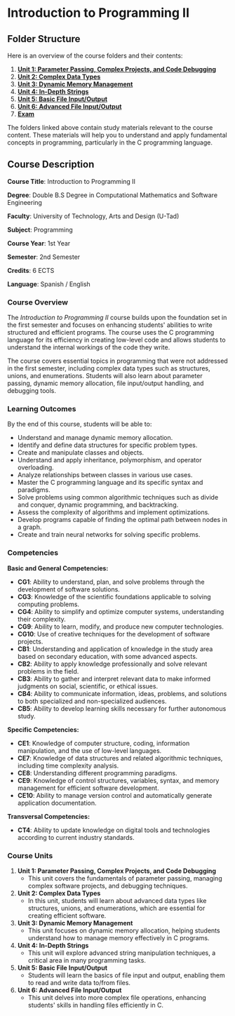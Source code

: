 # Introduction to Programming II 

## **Folder Structure**

Here is an overview of the course folders and their contents:

1. [**Unit 1: Parameter Passing, Complex Projects, and Code Debugging**](U1/)
2. [**Unit 2: Complex Data Types**](U2/)
3. [**Unit 3: Dynamic Memory Management**](U3/)
4. [**Unit 4: In-Depth Strings**](U4/)
5. [**Unit 5: Basic File Input/Output**](U5/)
6. [**Unit 6: Advanced File Input/Output**](U6/)
7. [**Exam**](Exam/)

The folders linked above contain study materials relevant to the course content. These materials will help you to understand and apply fundamental concepts in programming, particularly in the C programming language.

## **Course Description**

**Course Title**: Introduction to Programming II

**Degree**: Double B.S Degree in Computational Mathematics and Software Engineering

**Faculty**: University of Technology, Arts and Design (U-Tad)

**Subject**: Programming

**Course Year**: 1st Year

**Semester**: 2nd Semester

**Credits**: 6 ECTS

**Language**: Spanish / English

### **Course Overview**

The *Introduction to Programming II* course builds upon the foundation set in the first semester and focuses on enhancing students' abilities to write structured and efficient programs. The course uses the C programming language for its efficiency in creating low-level code and allows students to understand the internal workings of the code they write.

The course covers essential topics in programming that were not addressed in the first semester, including complex data types such as structures, unions, and enumerations. Students will also learn about parameter passing, dynamic memory allocation, file input/output handling, and debugging tools.

### **Learning Outcomes**

By the end of this course, students will be able to:

- Understand and manage dynamic memory allocation.
- Identify and define data structures for specific problem types.
- Create and manipulate classes and objects.
- Understand and apply inheritance, polymorphism, and operator overloading.
- Analyze relationships between classes in various use cases.
- Master the C programming language and its specific syntax and paradigms.
- Solve problems using common algorithmic techniques such as divide and conquer, dynamic programming, and backtracking.
- Assess the complexity of algorithms and implement optimizations.
- Develop programs capable of finding the optimal path between nodes in a graph.
- Create and train neural networks for solving specific problems.

### **Competencies**

**Basic and General Competencies:**

- **CG1**: Ability to understand, plan, and solve problems through the development of software solutions.
- **CG3**: Knowledge of the scientific foundations applicable to solving computing problems.
- **CG4**: Ability to simplify and optimize computer systems, understanding their complexity.
- **CG9**: Ability to learn, modify, and produce new computer technologies.
- **CG10**: Use of creative techniques for the development of software projects.
- **CB1**: Understanding and application of knowledge in the study area based on secondary education, with some advanced aspects.
- **CB2**: Ability to apply knowledge professionally and solve relevant problems in the field.
- **CB3**: Ability to gather and interpret relevant data to make informed judgments on social, scientific, or ethical issues.
- **CB4**: Ability to communicate information, ideas, problems, and solutions to both specialized and non-specialized audiences.
- **CB5**: Ability to develop learning skills necessary for further autonomous study.

**Specific Competencies:**

- **CE1**: Knowledge of computer structure, coding, information manipulation, and the use of low-level languages.
- **CE7**: Knowledge of data structures and related algorithmic techniques, including time complexity analysis.
- **CE8**: Understanding different programming paradigms.
- **CE9**: Knowledge of control structures, variables, syntax, and memory management for efficient software development.
- **CE10**: Ability to manage version control and automatically generate application documentation.

**Transversal Competencies:**

- **CT4**: Ability to update knowledge on digital tools and technologies according to current industry standards.

### **Course Units**

1. **Unit 1: Parameter Passing, Complex Projects, and Code Debugging**
    - This unit covers the fundamentals of parameter passing, managing complex software projects, and debugging techniques.
2. **Unit 2: Complex Data Types**
    - In this unit, students will learn about advanced data types like structures, unions, and enumerations, which are essential for creating efficient software.
3. **Unit 3: Dynamic Memory Management**
    - This unit focuses on dynamic memory allocation, helping students understand how to manage memory effectively in C programs.
4. **Unit 4: In-Depth Strings**
    - This unit will explore advanced string manipulation techniques, a critical area in many programming tasks.
5. **Unit 5: Basic File Input/Output**
    - Students will learn the basics of file input and output, enabling them to read and write data to/from files.
6. **Unit 6: Advanced File Input/Output**
    - This unit delves into more complex file operations, enhancing students' skills in handling files efficiently in C.
